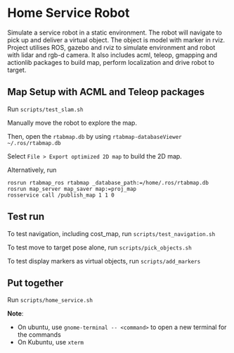 # Home Service Robot

Simulate a service robot in a static environment. The robot will navigate to pick up and deliver a virtual object. The object is model with marker in rviz.                                                                                                                                                                       
Project utilises ROS, gazebo and rviz to simulate environment and robot with lidar and rgb-d camera. It also includes acml, teleop, gmapping and actionlib packages to build map, perform localization and drive robot to target.

## Map Setup with ACML and Teleop packages

Run `scripts/test_slam.sh`

Manually move the robot to explore the map.

Then, open the `rtabmap.db` by using `rtabmap-databaseViewer ~/.ros/rtabmap.db`

Select `File > Export optimized 2D map` to build the 2D map.

Alternatively, run 

```
rosrun rtabmap_ros rtabmap _database_path:=/home/.ros/rtabmap.db
rosrun map_server map_saver map:=proj_map
rosservice call /publish_map 1 1 0
```

## Test run

To test navigation, including cost_map, run `scripts/test_navigation.sh`

To test move to target pose alone, run `scripts/pick_objects.sh`

To test display markers as virtual objects, run `scripts/add_markers`

## Put together

Run `scripts/home_service.sh`

**Note**:

- On ubuntu, use `gnome-terminal -- <command>` to open a new terminal for the commands
- On Kubuntu, use `xterm`
